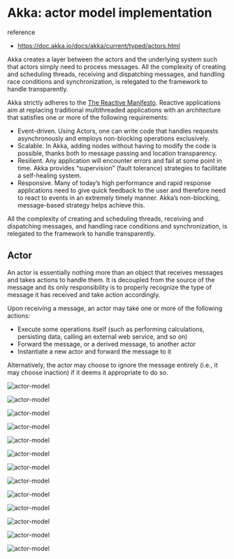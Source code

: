 # Akka: actor model implementation

reference
- https://doc.akka.io/docs/akka/current/typed/actors.html

Akka creates a layer between the actors and the underlying system such that actors simply need to process messages. All the complexity of creating and scheduling threads, receiving and dispatching messages, and handling race conditions and synchronization, is relegated to the framework to handle transparently.

Akka strictly adheres to the [The Reactive Manifesto](https://www.reactivemanifesto.org/). Reactive applications aim at replacing traditional multithreaded applications with an architecture that satisfies one or more of the following requirements:

- Event-driven. Using Actors, one can write code that handles requests asynchronously and employs non-blocking operations exclusively.
- Scalable. In Akka, adding nodes without having to modify the code is possible, thanks both to message passing and location transparency.
- Resilient. Any application will encounter errors and fail at some point in time. Akka provides “supervision” (fault tolerance) strategies to facilitate a self-healing system.
- Responsive. Many of today’s high performance and rapid response applications need to give quick feedback to the user and therefore need to react to events in an extremely timely manner. Akka’s non-blocking, message-based strategy helps achieve this.

All the complexity of creating and scheduling threads, receiving and dispatching messages, and handling race conditions and synchronization, is relegated to the framework to handle transparently.

## Actor

An actor is essentially nothing more than an object that receives messages and takes actions to handle them. It is decoupled from the source of the message and its only responsibility is to properly recognize the type of message it has received and take action accordingly.

Upon receiving a message, an actor may take one or more of the following actions:

- Execute some operations itself (such as performing calculations, persisting data, calling an external web service, and so on)
- Forward the message, or a derived message, to another actor
- Instantiate a new actor and forward the message to it

Alternatively, the actor may choose to ignore the message entirely (i.e., it may choose inaction) if it deems it appropriate to do so.


![actor-model](_img/actor-model-00.jpeg)

![actor-model](_img/actor-model-01.png)

![actor-model](_img/akka-01.jpg)

![actor-model](_img/akka-02.jpg)

![actor-model](_img/akka-03.jpg)

![actor-model](_img/akka-04.jpg)

![actor-model](_img/akka-05.jpg)

![actor-model](_img/akka-06.jpg)

![actor-model](_img/akka-07.jpg)

![actor-model](_img/akka-08.jpg)

![actor-model](_img/akka-09.jpg)

![actor-model](_img/akka-10.jpg)

![actor-model](_img/akka-11.jpg)